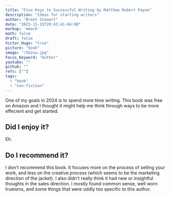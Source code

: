 ```yaml
---
title: "Five Keys to Successful Writing by Matthew Robert Payne"
description: "Ideas for starting writers"
author: "Brent Stewart"
date: "2023-11-15T20:43:41-04:00"
markup: 'mmark'
math: false
draft: false
Victor_Hugo: "true"
picture: "book"
image: "/5k2sw.jpg"
Focus_Keyword: "Author"
youtube: ""
github: ""
refs: [""]
tags:
  - "book"
  - "non-fiction"
---
```

One of my goals in 2024 is to spend more time writing.  This book was free on Amazon and I thought it might help me think through ways to be more effecient and get started.

## Did I enjoy it?
Eh.

## Do I recommend it?
I don't recommend this book.  It focuses more on the process of selling your work, and less on the creative process (which seems to be the marketing direction of the jacket).  I also didn't really think it had new or insightful thoughts in the sales direction.  I mostly found common sense, well worn trueisms, and some things that were oddly too specific to this author.